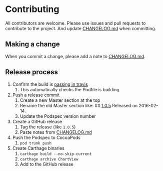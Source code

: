 # Contributing

All contributors are welcome. Please use issues and pull requests to contribute to the project. And update [CHANGELOG.md](CHANGELOG.md) when committing.

## Making a change

When you commit a change, please add a note to [CHANGELOG.md](CHANGELOG.md).

## Release process

1. Confirm the build is [passing in travis](https://travis-ci.org/nathanlanza/ChartView)
   1. This automatically checks the Podfile is building
2. Push a release commit
   1. Create a new Master section at the top
   2. Rename the old Master section like:
          ## [1.0.5](https://github.com/nathanlanza/ChartView/releases/tag/1.0.5)
          Released on 2016-02-14.
   3. Update the Podspec version number
3. Create a GitHub release
   1. Tag the release (like `1.0.5`)
   2. Paste notes from [CHANGELOG.md](CHANGELOG.md)
3. Push the Podspec to CocoaPods
   1. `pod trunk push`
4. Create Carthage binaries
   1. `carthage build --no-skip-current`
   2. `carthage archive ChartView`
   3. Add to the GitHub release
